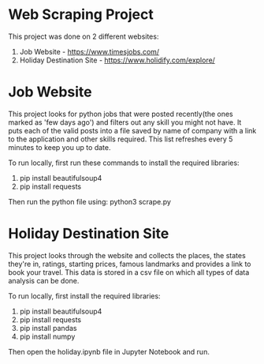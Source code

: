 # Web Scraping Project

This project was done on 2 different websites:
 1. Job Website - https://www.timesjobs.com/
 2. Holiday Destination Site - https://www.holidify.com/explore/

 
# Job Website

This project looks for python jobs that were posted recently(the ones marked as 'few days ago') and filters out any skill you might not have.
It puts each of the valid posts into a file saved by name of company with a link to the application and other skills required. This list refreshes every 5 minutes to keep you up to date.

To run locally, first run these commands to install the required libraries:
  1. pip install beautifulsoup4
  2. pip install requests

Then run the python file using: python3 scrape.py

# Holiday Destination Site

This project looks through the website and collects the places, the states they're in, ratings, starting prices, famous landmarks and provides a link to book your travel.
This data is stored in a csv file on which all types of data analysis can be done.

To run locally, first install the required libraries:
  1. pip install beautifulsoup4
  2. pip install requests
  3. pip install pandas
  4. pip install numpy

Then open the holiday.ipynb file in Jupyter Notebook and run.
